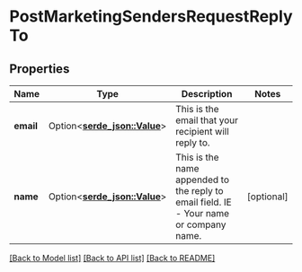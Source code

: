 # PostMarketingSendersRequestReplyTo

## Properties

Name | Type | Description | Notes
------------ | ------------- | ------------- | -------------
**email** | Option<[**serde_json::Value**](.md)> | This is the email that your recipient will reply to. | 
**name** | Option<[**serde_json::Value**](.md)> | This is the name appended to the reply to email field. IE - Your name or company name. | [optional]

[[Back to Model list]](../README.md#documentation-for-models) [[Back to API list]](../README.md#documentation-for-api-endpoints) [[Back to README]](../README.md)


